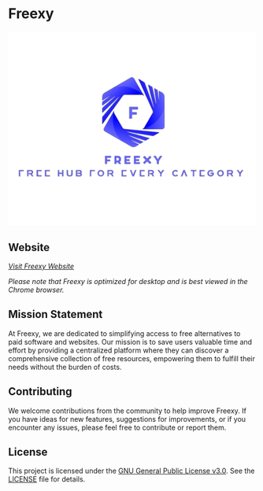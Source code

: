 # Freexy

![Freexy Logo](freexy_image/logo.png)

## Website

[*Visit Freexy Website*](https://shubham18024.github.io/Freexy/)

*Please note that Freexy is optimized for desktop and is best viewed in the Chrome browser.*

## Mission Statement

At Freexy, we are dedicated to simplifying access to free alternatives to paid software and websites. Our mission is to save users valuable time and effort by providing a centralized platform where they can discover a comprehensive collection of free resources, empowering them to fulfill their needs without the burden of costs.


## Contributing

We welcome contributions from the community to help improve Freexy. If you have ideas for new features, suggestions for improvements, or if you encounter any issues, please feel free to contribute or report them.

## License

This project is licensed under the [GNU General Public License v3.0](LICENSE). See the [LICENSE](LICENSE) file for details.
